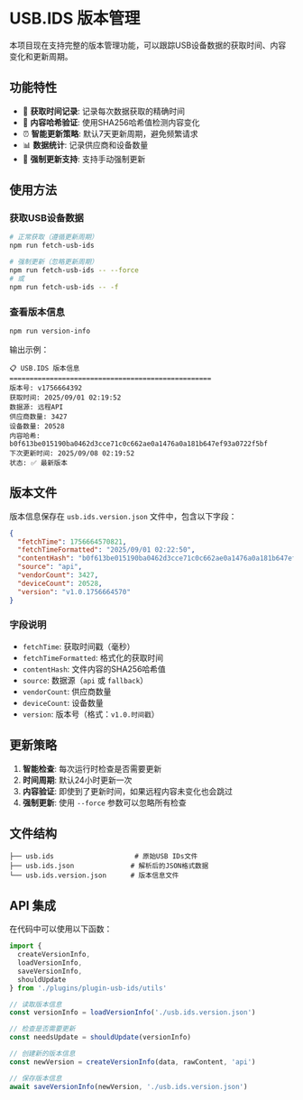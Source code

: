 # USB.IDS 版本管理

本项目现在支持完整的版本管理功能，可以跟踪USB设备数据的获取时间、内容变化和更新周期。

## 功能特性

- 📅 **获取时间记录**: 记录每次数据获取的精确时间
- 🔐 **内容哈希验证**: 使用SHA256哈希值检测内容变化
- ⏰ **智能更新策略**: 默认7天更新周期，避免频繁请求
- 📊 **数据统计**: 记录供应商和设备数量
- 🔄 **强制更新支持**: 支持手动强制更新

## 使用方法

### 获取USB设备数据

```bash
# 正常获取（遵循更新周期）
npm run fetch-usb-ids

# 强制更新（忽略更新周期）
npm run fetch-usb-ids -- --force
# 或
npm run fetch-usb-ids -- -f
```

### 查看版本信息

```bash
npm run version-info
```

输出示例：
```
📋 USB.IDS 版本信息
==================================================
版本号: v1756664392
获取时间: 2025/09/01 02:19:52
数据源: 远程API
供应商数量: 3427
设备数量: 20528
内容哈希: b0f613be015190ba0462d3cce71c0c662ae0a1476a0a181b647ef93a0722f5bf
下次更新时间: 2025/09/08 02:19:52
状态: ✅ 最新版本
```

## 版本文件

版本信息保存在 `usb.ids.version.json` 文件中，包含以下字段：

```json
{
  "fetchTime": 1756664570821,
  "fetchTimeFormatted": "2025/09/01 02:22:50",
  "contentHash": "b0f613be015190ba0462d3cce71c0c662ae0a1476a0a181b647ef93a0722f5bf",
  "source": "api",
  "vendorCount": 3427,
  "deviceCount": 20528,
  "version": "v1.0.1756664570"
}
```

### 字段说明

- `fetchTime`: 获取时间戳（毫秒）
- `fetchTimeFormatted`: 格式化的获取时间
- `contentHash`: 文件内容的SHA256哈希值
- `source`: 数据源（`api` 或 `fallback`）
- `vendorCount`: 供应商数量
- `deviceCount`: 设备数量
- `version`: 版本号（格式：`v1.0.时间戳`）

## 更新策略

1. **智能检查**: 每次运行时检查是否需要更新
2. **时间周期**: 默认24小时更新一次
3. **内容验证**: 即使到了更新时间，如果远程内容未变化也会跳过
4. **强制更新**: 使用 `--force` 参数可以忽略所有检查

## 文件结构

```
├── usb.ids                    # 原始USB IDs文件
├── usb.ids.json              # 解析后的JSON格式数据
└── usb.ids.version.json      # 版本信息文件
```

## API 集成

在代码中可以使用以下函数：

```typescript
import {
  createVersionInfo,
  loadVersionInfo,
  saveVersionInfo,
  shouldUpdate
} from './plugins/plugin-usb-ids/utils'

// 读取版本信息
const versionInfo = loadVersionInfo('./usb.ids.version.json')

// 检查是否需要更新
const needsUpdate = shouldUpdate(versionInfo)

// 创建新的版本信息
const newVersion = createVersionInfo(data, rawContent, 'api')

// 保存版本信息
await saveVersionInfo(newVersion, './usb.ids.version.json')
```
